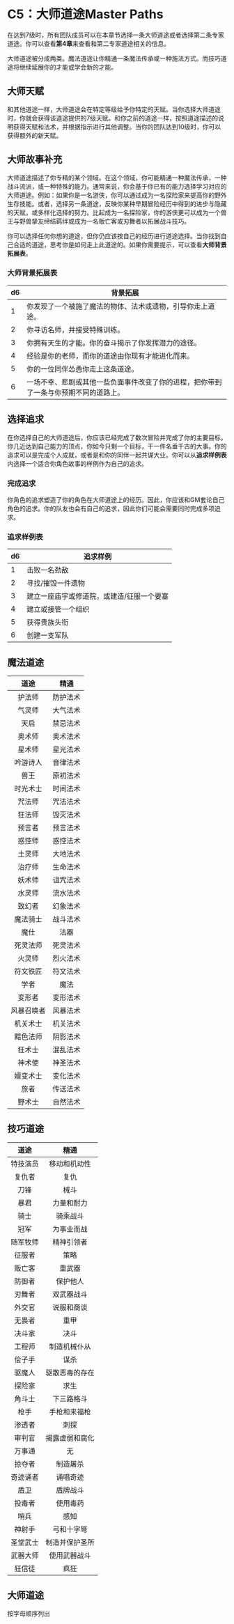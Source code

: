 # **C5：大师道途Master Paths**

在达到7级时，所有团队成员可以在本章节选择一条大师道途或者选择第二条专家道途。你可以查看**第4章**来查看和第二专家道途相关的信息。

大师道途被分成两类。魔法道途让你精通一条魔法传承或一种施法方式。而技巧道途将继续延展你的才能或学会新的才能。

## 大师天赋

和其他道途一样，大师道途会在特定等级给予你特定的天赋。当你选择大师道途时，你就会获得该道途提供的7级天赋。和你之前的道途一样，按照道途描述的说明获得天赋和法术，并根据指示进行其他调整。当你的团队达到10级时，你可以获得额外的新天赋。

## 大师故事补充

大师道途描述了你专精的某个领域。在这个领域，你可能精通一种魔法传承，一种战斗流派，或一种特殊的能力。通常来说，你会基于你已有的能力选择学习对应的大师道途。例如：如果你是一名游侠，你可以通过成为一名探险家来提高你的野外生存技能。或者，选择另一条道途，反映你某种早期冒险经历中得到的进步与隐藏的天赋，或多样化选择的努力。比起成为一名探险家，你的游侠更可以成为一个兽王与野兽挚友缔结羁绊或成为一名贩亡客或刃舞者以拓展战斗技巧。

你可以选择任何你想的道途，但你仍应该按自己的经历进行道途选择。当你找到自己合适的道途，思考你是如何走上此道途的。如果你需要提示，可以查看**大师背景拓展表**。

### 大师背景拓展表

<table>
<thead>
<tr class="header">
<th>d6</th>
<th>背景拓展</th>
</tr>
</thead>
<tbody>
<tr class="odd">
<td>1</td>
<td>你发现了一个被施了魔法的物体、法术或遗物，引导你走上道途。</td>
</tr>
<tr class="even">
<td>2</td>
<td>你寻访名师，并接受特殊训练。</td>
</tr>
<tr class="odd">
<td>3</td>
<td>你拥有天生的才能。你的奋斗揭示了你发挥潜力的途径。</td>
</tr>
<tr class="even">
<td>4</td>
<td>经验是你的老师，而你的道途由你现有才能进化而来。</td>
</tr>
<tr class="odd">
<td>5</td>
<td>你的一位同伴怂恿你走上这条道途。</td>
</tr>
<tr class="even">
<td>6</td>
<td>一场不幸、悲剧或其他一些负面事件改变了你的进程，把你带到了一条与你预期不同的道路上。</td>
</tr>
</tbody>
</table>

## 选择追求

在你选择自己的大师道途后，你应该已经完成了数次冒险并完成了你的主要目标。你几近达到自己能力的顶点，你如今只剩一个目标，干一件名垂千古的大事。你的追求可以是完成个人成就，或者是和你的同伴一起共谋大业。你可以从**追求样例表**内选择一个适合你角色故事的样例作为自己的追求。

### 完成追求

你角色的追求塑造了你的角色在大师道途上的经历。因此，你应该和GM套论自己角色的追求。你的队友也会有自己的追求，因此你们可能会需要同时完成多项追求。

### 追求样例表

<table>
<thead>
<tr class="header">
<th>d6</th>
<th>追求样例</th>
</tr>
</thead>
<tbody>
<tr class="odd">
<td>1</td>
<td>击败一名劲敌</td>
</tr>
<tr class="even">
<td>2</td>
<td>寻找/摧毁一件遗物</td>
</tr>
<tr class="odd">
<td>3</td>
<td>建立一座庙宇或修道院，或建造/征服一个要塞</td>
</tr>
<tr class="even">
<td>4</td>
<td>建立或接管一个组织</td>
</tr>
<tr class="odd">
<td>5</td>
<td>获得贵族头衔</td>
</tr>
<tr class="even">
<td>6</td>
<td>创建一支军队</td>
</tr>
</tbody>
</table>

## 魔法道途

<table>
<thead>
<tr class="header">
<th style="TEXT-ALIGN: center">道途</th>
<th style="TEXT-ALIGN: center">精通</th>
</tr>
</thead>
<tbody>
<tr class="odd">
<td style="TEXT-ALIGN: center">护法师</td>
<td style="TEXT-ALIGN: center">防护法术</td>
</tr>
<tr class="even">
<td style="TEXT-ALIGN: center">气灵师</td>
<td style="TEXT-ALIGN: center">大气法术</td>
</tr>
<tr class="odd">
<td style="TEXT-ALIGN: center">天启</td>
<td style="TEXT-ALIGN: center">禁忌法术</td>
</tr>
<tr class="even">
<td style="TEXT-ALIGN: center">奥术师</td>
<td style="TEXT-ALIGN: center">奥术法术</td>
</tr>
<tr class="odd">
<td style="TEXT-ALIGN: center">星术师</td>
<td style="TEXT-ALIGN: center">星光法术</td>
</tr>
<tr class="even">
<td style="TEXT-ALIGN: center">吟游诗人</td>
<td style="TEXT-ALIGN: center">音律法术</td>
</tr>
<tr class="odd">
<td style="TEXT-ALIGN: center">兽王</td>
<td style="TEXT-ALIGN: center">原初法术</td>
</tr>
<tr class="even">
<td style="TEXT-ALIGN: center">时光术士</td>
<td style="TEXT-ALIGN: center">时间法术</td>
</tr>
<tr class="odd">
<td style="TEXT-ALIGN: center">咒法师</td>
<td style="TEXT-ALIGN: center">咒法法术</td>
</tr>
<tr class="even">
<td style="TEXT-ALIGN: center">狂法师</td>
<td style="TEXT-ALIGN: center">毁灭法术</td>
</tr>
<tr class="odd">
<td style="TEXT-ALIGN: center">预言者</td>
<td style="TEXT-ALIGN: center">预言法术</td>
</tr>
<tr class="even">
<td style="TEXT-ALIGN: center">惑控师</td>
<td style="TEXT-ALIGN: center">惑控法术</td>
</tr>
<tr class="odd">
<td style="TEXT-ALIGN: center">土灵师</td>
<td style="TEXT-ALIGN: center">大地法术</td>
</tr>
<tr class="even">
<td style="TEXT-ALIGN: center">治疗师</td>
<td style="TEXT-ALIGN: center">生命法术</td>
</tr>
<tr class="odd">
<td style="TEXT-ALIGN: center">妖术师</td>
<td style="TEXT-ALIGN: center">诅咒法术</td>
</tr>
<tr class="even">
<td style="TEXT-ALIGN: center">水灵师</td>
<td style="TEXT-ALIGN: center">流水法术</td>
</tr>
<tr class="odd">
<td style="TEXT-ALIGN: center">致幻者</td>
<td style="TEXT-ALIGN: center">幻象法术</td>
</tr>
<tr class="even">
<td style="TEXT-ALIGN: center">魔法骑士</td>
<td style="TEXT-ALIGN: center">战斗法术</td>
</tr>
<tr class="odd">
<td style="TEXT-ALIGN: center">魔仕</td>
<td style="TEXT-ALIGN: center">法器</td>
</tr>
<tr class="even">
<td style="TEXT-ALIGN: center">死灵法师</td>
<td style="TEXT-ALIGN: center">死灵法术</td>
</tr>
<tr class="odd">
<td style="TEXT-ALIGN: center">火灵师</td>
<td style="TEXT-ALIGN: center">烈火法术</td>
</tr>
<tr class="even">
<td style="TEXT-ALIGN: center">符文铁匠</td>
<td style="TEXT-ALIGN: center">符文法术</td>
</tr>
<tr class="odd">
<td style="TEXT-ALIGN: center">学者</td>
<td style="TEXT-ALIGN: center">魔法</td>
</tr>
<tr class="even">
<td style="TEXT-ALIGN: center">变形者</td>
<td style="TEXT-ALIGN: center">变形法术</td>
</tr>
<tr class="odd">
<td style="TEXT-ALIGN: center">风暴召唤者</td>
<td style="TEXT-ALIGN: center">风暴法术</td>
</tr>
<tr class="even">
<td style="TEXT-ALIGN: center">机关术士</td>
<td style="TEXT-ALIGN: center">机关法术</td>
</tr>
<tr class="odd">
<td style="TEXT-ALIGN: center">黯色法师</td>
<td style="TEXT-ALIGN: center">阴影法术</td>
</tr>
<tr class="even">
<td style="TEXT-ALIGN: center">狂术士</td>
<td style="TEXT-ALIGN: center">混乱法术</td>
</tr>
<tr class="odd">
<td style="TEXT-ALIGN: center">神术使</td>
<td style="TEXT-ALIGN: center">神圣法术</td>
</tr>
<tr class="even">
<td style="TEXT-ALIGN: center">嬗变术士</td>
<td style="TEXT-ALIGN: center">变化法术</td>
</tr>
<tr class="odd">
<td style="TEXT-ALIGN: center">旅者</td>
<td style="TEXT-ALIGN: center">传送法术</td>
</tr>
<tr class="even">
<td style="TEXT-ALIGN: center">野术士</td>
<td style="TEXT-ALIGN: center">自然法术</td>
</tr>
</tbody>
</table>

## 技巧道途

<table>
<thead>
<tr class="header">
<th style="TEXT-ALIGN: center">道途</th>
<th style="TEXT-ALIGN: center">精通</th>
</tr>
</thead>
<tbody>
<tr class="odd">
<td style="TEXT-ALIGN: center">特技演员</td>
<td style="TEXT-ALIGN: center">移动和机动性</td>
</tr>
<tr class="even">
<td style="TEXT-ALIGN: center">复仇者</td>
<td style="TEXT-ALIGN: center">复仇</td>
</tr>
<tr class="odd">
<td style="TEXT-ALIGN: center">刀锋</td>
<td style="TEXT-ALIGN: center">械斗</td>
</tr>
<tr class="even">
<td style="TEXT-ALIGN: center">暴君</td>
<td style="TEXT-ALIGN: center">力量和耐力</td>
</tr>
<tr class="odd">
<td style="TEXT-ALIGN: center">骑士</td>
<td style="TEXT-ALIGN: center">骑乘战斗</td>
</tr>
<tr class="even">
<td style="TEXT-ALIGN: center">冠军</td>
<td style="TEXT-ALIGN: center">为事业而战</td>
</tr>
<tr class="odd">
<td style="TEXT-ALIGN: center">随军牧师</td>
<td style="TEXT-ALIGN: center">精神引领者</td>
</tr>
<tr class="even">
<td style="TEXT-ALIGN: center">征服者</td>
<td style="TEXT-ALIGN: center">策略</td>
</tr>
<tr class="odd">
<td style="TEXT-ALIGN: center">贩亡客</td>
<td style="TEXT-ALIGN: center">重武器</td>
</tr>
<tr class="even">
<td style="TEXT-ALIGN: center">防御者</td>
<td style="TEXT-ALIGN: center">保护他人</td>
</tr>
<tr class="odd">
<td style="TEXT-ALIGN: center">刃舞者</td>
<td style="TEXT-ALIGN: center">双武器战斗</td>
</tr>
<tr class="even">
<td style="TEXT-ALIGN: center">外交官</td>
<td style="TEXT-ALIGN: center">说服和商谈</td>
</tr>
<tr class="odd">
<td style="TEXT-ALIGN: center">无畏者</td>
<td style="TEXT-ALIGN: center">重甲</td>
</tr>
<tr class="even">
<td style="TEXT-ALIGN: center">决斗家</td>
<td style="TEXT-ALIGN: center">决斗</td>
</tr>
<tr class="odd">
<td style="TEXT-ALIGN: center">工程师</td>
<td style="TEXT-ALIGN: center">制造机械仆从</td>
</tr>
<tr class="even">
<td style="TEXT-ALIGN: center">侩子手</td>
<td style="TEXT-ALIGN: center">谋杀</td>
</tr>
<tr class="odd">
<td style="TEXT-ALIGN: center">驱魔人</td>
<td style="TEXT-ALIGN: center">驱散恶毒的存在</td>
</tr>
<tr class="even">
<td style="TEXT-ALIGN: center">探险家</td>
<td style="TEXT-ALIGN: center">求生</td>
</tr>
<tr class="odd">
<td style="TEXT-ALIGN: center">角斗士</td>
<td style="TEXT-ALIGN: center">下三路格斗</td>
</tr>
<tr class="even">
<td style="TEXT-ALIGN: center">枪手</td>
<td style="TEXT-ALIGN: center">手枪和来福枪</td>
</tr>
<tr class="odd">
<td style="TEXT-ALIGN: center">渗透者</td>
<td style="TEXT-ALIGN: center">刺探</td>
</tr>
<tr class="even">
<td style="TEXT-ALIGN: center">审判官</td>
<td style="TEXT-ALIGN: center">揭露虚弱和腐化</td>
</tr>
<tr class="odd">
<td style="TEXT-ALIGN: center">万事通</td>
<td style="TEXT-ALIGN: center">无</td>
</tr>
<tr class="even">
<td style="TEXT-ALIGN: center">掠夺者</td>
<td style="TEXT-ALIGN: center">制造屠杀</td>
</tr>
<tr class="odd">
<td style="TEXT-ALIGN: center">奇迹诵者</td>
<td style="TEXT-ALIGN: center">诵唱奇迹</td>
</tr>
<tr class="even">
<td style="TEXT-ALIGN: center">盾卫</td>
<td style="TEXT-ALIGN: center">盾牌战斗</td>
</tr>
<tr class="odd">
<td style="TEXT-ALIGN: center">投毒者</td>
<td style="TEXT-ALIGN: center">使用毒药</td>
</tr>
<tr class="even">
<td style="TEXT-ALIGN: center">哨兵</td>
<td style="TEXT-ALIGN: center">感知</td>
</tr>
<tr class="odd">
<td style="TEXT-ALIGN: center">神射手</td>
<td style="TEXT-ALIGN: center">弓和十字弩</td>
</tr>
<tr class="even">
<td style="TEXT-ALIGN: center">圣堂武士</td>
<td style="TEXT-ALIGN: center">制造并保护圣所</td>
</tr>
<tr class="odd">
<td style="TEXT-ALIGN: center">武器大师</td>
<td style="TEXT-ALIGN: center">使用武器战斗</td>
</tr>
<tr class="even">
<td style="TEXT-ALIGN: center">狂信徒</td>
<td style="TEXT-ALIGN: center">疯狂</td>
</tr>
</tbody>
</table>

## 大师道途

按字母顺序列出

